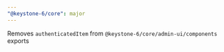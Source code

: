 ```yaml
---
"@keystone-6/core": major
---
```


Removes `authenticatedItem` from `@keystone-6/core/admin-ui/components` exports
